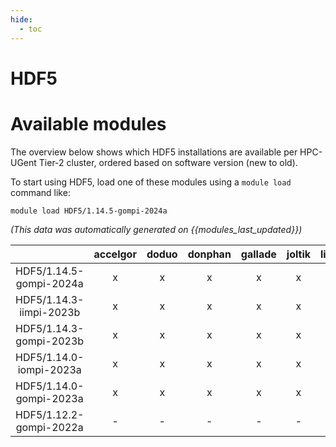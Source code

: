 ```yaml
---
hide:
  - toc
---
```


HDF5
====

# Available modules


The overview below shows which HDF5 installations are available per HPC-UGent Tier-2 cluster, ordered based on software version (new to old).

To start using HDF5, load one of these modules using a `module load` command like:

```shell
module load HDF5/1.14.5-gompi-2024a
```

*(This data was automatically generated on {{modules_last_updated}})*

| |accelgor|doduo|donphan|gallade|joltik|litleo|shinx|
| :---: | :---: | :---: | :---: | :---: | :---: | :---: | :---: |
|HDF5/1.14.5-gompi-2024a|x|x|x|x|x|x|x|
|HDF5/1.14.3-iimpi-2023b|x|x|x|x|x|x|x|
|HDF5/1.14.3-gompi-2023b|x|x|x|x|x|x|x|
|HDF5/1.14.0-iompi-2023a|x|x|x|x|x|x|x|
|HDF5/1.14.0-gompi-2023a|x|x|x|x|x|x|x|
|HDF5/1.12.2-gompi-2022a|-|-|-|-|-|x|x|
